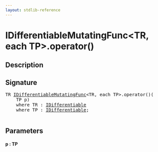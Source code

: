 ```yaml
---
layout: stdlib-reference
---
```


# IDifferentiableMutatingFunc\<TR, each TP\>\.operator\(\)

## Description





## Signature 

<pre>
TR <a href="/stdlib-reference/interfaces/IDifferentiableMutatingFunc/index" class="code_type">IDifferentiableMutatingFunc</a>&lt;TR, <span class="code_keyword">each</span> TP&gt;.operator()(
    TP <span class='code_param'>p</span>)
    <span class='code_keyword'>where</span> TR : <a href="/stdlib-reference/interfaces/IDifferentiable/index" class="code_type">IDifferentiable</a>
    <span class='code_keyword'>where</span> TP : <a href="/stdlib-reference/interfaces/IDifferentiable/index" class="code_type">IDifferentiable</a>;

</pre>

## Parameters

#### p : TP

